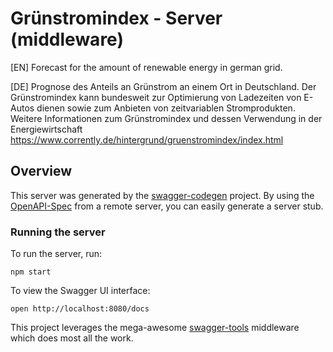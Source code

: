 # Grünstromindex - Server (middleware)

[EN] Forecast for the amount of renewable energy in german grid.

[DE] Prognose des Anteils an Grünstrom an einem Ort in Deutschland. Der Grünstromindex kann bundesweit zur Optimierung von Ladezeiten von E-Autos dienen sowie zum Anbieten von zeitvariablen Stromprodukten. Weitere Informationen zum Grünstromindex und dessen Verwendung in der Energiewirtschaft https://www.corrently.de/hintergrund/gruenstromindex/index.html


## Overview
This server was generated by the [swagger-codegen](https://github.com/swagger-api/swagger-codegen) project.  By using the [OpenAPI-Spec](https://github.com/OAI/OpenAPI-Specification) from a remote server, you can easily generate a server stub.

### Running the server
To run the server, run:

```
npm start
```

To view the Swagger UI interface:

```
open http://localhost:8080/docs
```

This project leverages the mega-awesome [swagger-tools](https://github.com/apigee-127/swagger-tools) middleware which does most all the work.
